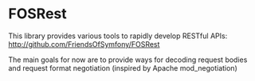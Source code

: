 FOSRest
=======

This library provides various tools to rapidly develop RESTful APIs:
http://github.com/FriendsOfSymfony/FOSRest

The main goals for now are to provide ways for decoding request bodies
and request format negotiation (inspired by Apache mod_negotiation)

